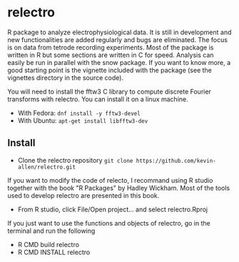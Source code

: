 # relectro

R package to analyze electrophysiological data. It is still in development and new functionalities are added regularly and bugs are eliminated. The focus is on data from tetrode recording experiments. Most of the package is written in R but some sections are written in C for speed. Analysis can easily be run in parallel with the snow package. If you want to know more, a good starting point is the vignette included with the package (see the vignettes directory in the source code).

You will need to install the fftw3 C library to compute discrete Fourier transforms with relectro. You can install it on a linux machine.

* With Fedora: `dnf install -y fftw3-devel` 
* With Ubuntu: `apt-get install libfftw3-dev`


## Install

* Clone the relectro repository `git clone https://github.com/kevin-allen/relectro.git`

If you want to modify the code of relecto, I recommand using R studio together with the book "R Packages" by Hadley Wickham. Most of the tools used to develop relectro are presented in this book.

* From R studio, click File/Open project... and select relectro.Rproj

If you just want to use the functions and objects of relectro, go in the terminal and 
run the following
* R CMD build relectro
* R CMD INSTALL relectro